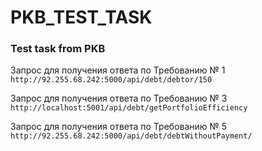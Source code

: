 # PKB_TEST_TASK
<h3>Test task from PKB </h3> 

<p>Запрос для получения ответа по Требованию № 1
<code>http://92.255.68.242:5000/api/debt/debtor/150</code>
</p>

<p>Запрос для получения ответа по Требованию № 3
<code>http://localhost:5001/api/debt/getPortfolioEfficiency</code>
</p>

<p>Запрос для получения ответа по Требованию № 5
<code>http://92.255.68.242:5000/api/debt/debtWithoutPayment/</code>
</p>

